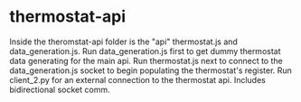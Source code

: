 # thermostat-api
Inside the theromstat-api folder is the "api" thermostat.js and data_generation.js. 
Run data_generation.js first to get dummy thermostat data generating for the main api.
Run thermostat.js next to connect to the data_generation.js socket to begin populating the thermostat's register.
Run client_2.py for an external connection to the thermostat api. Includes bidirectional socket comm. 

